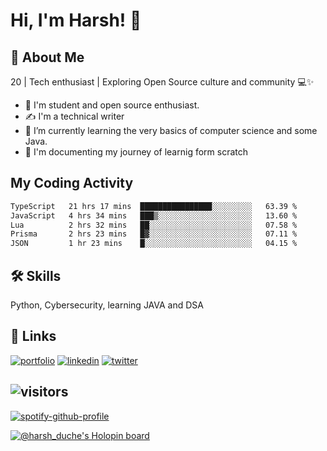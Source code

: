 # Hi, I'm Harsh! 👋


## 🚀 About Me

20 | Tech enthusiast | Exploring Open Source culture and community 💻✨
- 🔭 I'm student and open source enthusiast.
- ✍️ I'm a technical writer
- 🌱 I’m currently learning the very basics of computer science and some Java.
- 💬 I'm documenting my journey of learnig form scratch

## My Coding Activity

 <!--START_SECTION:waka-->

```txt
TypeScript   21 hrs 17 mins  ████████████████░░░░░░░░░   63.39 %
JavaScript   4 hrs 34 mins   ███▒░░░░░░░░░░░░░░░░░░░░░   13.60 %
Lua          2 hrs 32 mins   ██░░░░░░░░░░░░░░░░░░░░░░░   07.58 %
Prisma       2 hrs 23 mins   █▓░░░░░░░░░░░░░░░░░░░░░░░   07.11 %
JSON         1 hr 23 mins    █░░░░░░░░░░░░░░░░░░░░░░░░   04.15 %
```

<!--END_SECTION:waka-->

## 🛠 Skills
Python, Cybersecurity, learning JAVA and DSA 

## 🔗 Links
[![portfolio](https://img.shields.io/badge/my_portfolio-000?style=for-the-badge&logo=ko-fi&logoColor=white)](https://bio.link/harshduche/) [![linkedin](https://img.shields.io/badge/linkedin-0A66C2?style=for-the-badge&logo=linkedin&logoColor=white)](https://www.linkedin.com/in/harsh-duche/) [![twitter](https://img.shields.io/badge/twitter-1DA1F2?style=for-the-badge&logo=twitter&logoColor=white)](https://twitter.com/HarshDuche)

![visitors](https://visitor-badge.laobi.icu/badge?page_id=ducheharsh.ducheharsh)
--------------------------------
[![spotify-github-profile](https://spotify-github-profile.vercel.app/api/view?uid=31ymv4mh6t72bshikt7h5io7cxhm&cover_image=true&theme=novatorem&show_offline=false&bar_color=53b14f&bar_color_cover=true)](https://github.com/kittinan/spotify-github-profile)

[![@harsh_duche's Holopin board](https://holopin.me/harsh_duche)](https://holopin.io/@harsh_duche)
